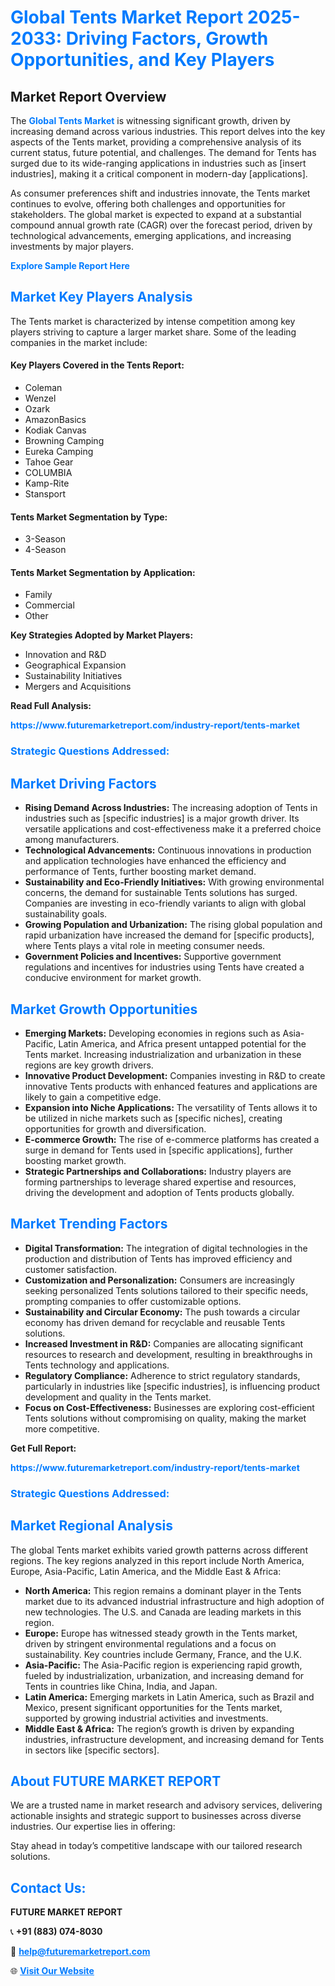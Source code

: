 <h1 style="color: #007BFF;">Global Tents Market Report 2025-2033: Driving Factors, Growth Opportunities, and Key Players</h1>

<section id="overview">
<h2>Market Report Overview</h2>
<p>The <a href="https://www.futuremarketreport.com/industry-report/tents-market" style="color: #007BFF; text-decoration: none;"><strong>Global Tents Market</strong></a> is witnessing significant growth, driven by increasing demand across various industries. This report delves into the key aspects of the Tents market, providing a comprehensive analysis of its current status, future potential, and challenges. The demand for Tents has surged due to its wide-ranging applications in industries such as [insert industries], making it a critical component in modern-day [applications].</p>
<p>As consumer preferences shift and industries innovate, the Tents market continues to evolve, offering both challenges and opportunities for stakeholders. The global market is expected to expand at a substantial compound annual growth rate (CAGR) over the forecast period, driven by technological advancements, emerging applications, and increasing investments by major players.</p>
</section>

<section id="overview">
<p><a href="https://www.futuremarketreport.com/request-sample/reportId=109635" style="color: #007BFF; text-decoration: none;"><strong>Explore Sample Report Here</strong></a></p>
</section>

<section id="key-players">
<h2 style="color: #007BFF;">Market Key Players Analysis</h2>
<p>The Tents market is characterized by intense competition among key players striving to capture a larger market share. Some of the leading companies in the market include:</p>
<h4>Key Players Covered in the Tents Report:</h4>
<ul><li>Coleman</li><li>Wenzel</li><li>Ozark</li><li>AmazonBasics</li><li>Kodiak Canvas</li><li>Browning Camping</li><li>Eureka Camping</li><li>Tahoe Gear</li><li>COLUMBIA</li><li>Kamp-Rite</li><li>Stansport</li></ul>
<h4>Tents Market Segmentation by Type:</h4>
<ul><li>3-Season</li><li>4-Season</li></ul>

<h4>Tents Market Segmentation by Application:</h4>
<ul><li>Family</li><li>Commercial</li><li>Other</li></ul>
<p><strong>Key Strategies Adopted by Market Players:</strong></p>
<ul>
<li>Innovation and R&D</li>
<li>Geographical Expansion</li>
<li>Sustainability Initiatives</li>
<li>Mergers and Acquisitions</li>
</ul>
</section>

<section>
<p><strong>Read Full Analysis: </strong></p><a href="https://www.futuremarketreport.com/industry-report/tents-market" style="color: #007BFF; text-decoration: none;"><strong>https://www.futuremarketreport.com/industry-report/tents-market</strong></a>
<h3 style="color: #007BFF;">Strategic Questions Addressed:</h3>
</section>

<section id="driving-factors">
<h2 style="color: #007BFF;">Market Driving Factors</h2>
<ul>
<li><strong>Rising Demand Across Industries:</strong> The increasing adoption of Tents in industries such as [specific industries] is a major growth driver. Its versatile applications and cost-effectiveness make it a preferred choice among manufacturers.</li>
<li><strong>Technological Advancements:</strong> Continuous innovations in production and application technologies have enhanced the efficiency and performance of Tents, further boosting market demand.</li>
<li><strong>Sustainability and Eco-Friendly Initiatives:</strong> With growing environmental concerns, the demand for sustainable Tents solutions has surged. Companies are investing in eco-friendly variants to align with global sustainability goals.</li>
<li><strong>Growing Population and Urbanization:</strong> The rising global population and rapid urbanization have increased the demand for [specific products], where Tents plays a vital role in meeting consumer needs.</li>
<li><strong>Government Policies and Incentives:</strong> Supportive government regulations and incentives for industries using Tents have created a conducive environment for market growth.</li>
</ul>
</section>

<section id="growth-opportunities">
<h2 style="color: #007BFF;">Market Growth Opportunities</h2>
<ul>
<li><strong>Emerging Markets:</strong> Developing economies in regions such as Asia-Pacific, Latin America, and Africa present untapped potential for the Tents market. Increasing industrialization and urbanization in these regions are key growth drivers.</li>
<li><strong>Innovative Product Development:</strong> Companies investing in R&D to create innovative Tents products with enhanced features and applications are likely to gain a competitive edge.</li>
<li><strong>Expansion into Niche Applications:</strong> The versatility of Tents allows it to be utilized in niche markets such as [specific niches], creating opportunities for growth and diversification.</li>
<li><strong>E-commerce Growth:</strong> The rise of e-commerce platforms has created a surge in demand for Tents used in [specific applications], further boosting market growth.</li>
<li><strong>Strategic Partnerships and Collaborations:</strong> Industry players are forming partnerships to leverage shared expertise and resources, driving the development and adoption of Tents products globally.</li>
</ul>
</section>

<section id="trending-factors">
<h2 style="color: #007BFF;">Market Trending Factors</h2>
<ul>
<li><strong>Digital Transformation:</strong> The integration of digital technologies in the production and distribution of Tents has improved efficiency and customer satisfaction.</li>
<li><strong>Customization and Personalization:</strong> Consumers are increasingly seeking personalized Tents solutions tailored to their specific needs, prompting companies to offer customizable options.</li>
<li><strong>Sustainability and Circular Economy:</strong> The push towards a circular economy has driven demand for recyclable and reusable Tents solutions.</li>
<li><strong>Increased Investment in R&D:</strong> Companies are allocating significant resources to research and development, resulting in breakthroughs in Tents technology and applications.</li>
<li><strong>Regulatory Compliance:</strong> Adherence to strict regulatory standards, particularly in industries like [specific industries], is influencing product development and quality in the Tents market.</li>
<li><strong>Focus on Cost-Effectiveness:</strong> Businesses are exploring cost-efficient Tents solutions without compromising on quality, making the market more competitive.</li>
</ul>
</section>

<section>
<p><strong>Get Full Report: </strong></p><a href="https://www.futuremarketreport.com/industry-report/tents-market" style="color: #007BFF; text-decoration: none;"><strong>https://www.futuremarketreport.com/industry-report/tents-market</strong></a>
<h3 style="color: #007BFF;">Strategic Questions Addressed:</h3>
</section>


<section id="regional-analysis">
<h2 style="color: #007BFF;">Market Regional Analysis</h2>
<p>The global Tents market exhibits varied growth patterns across different regions. The key regions analyzed in this report include North America, Europe, Asia-Pacific, Latin America, and the Middle East & Africa:</p>
<ul>
<li><strong>North America:</strong> This region remains a dominant player in the Tents market due to its advanced industrial infrastructure and high adoption of new technologies. The U.S. and Canada are leading markets in this region.</li>
<li><strong>Europe:</strong> Europe has witnessed steady growth in the Tents market, driven by stringent environmental regulations and a focus on sustainability. Key countries include Germany, France, and the U.K.</li>
<li><strong>Asia-Pacific:</strong> The Asia-Pacific region is experiencing rapid growth, fueled by industrialization, urbanization, and increasing demand for Tents in countries like China, India, and Japan.</li>
<li><strong>Latin America:</strong> Emerging markets in Latin America, such as Brazil and Mexico, present significant opportunities for the Tents market, supported by growing industrial activities and investments.</li>
<li><strong>Middle East & Africa:</strong> The region’s growth is driven by expanding industries, infrastructure development, and increasing demand for Tents in sectors like [specific sectors].</li>
</ul>
</section>

<footer>
<h2 style="color: #007BFF;">About FUTURE MARKET REPORT</h2>
<p>We are a trusted name in market research and advisory services, delivering actionable insights and strategic support to businesses across diverse industries. Our expertise lies in offering:</p>

<p>Stay ahead in today’s competitive landscape with our tailored research solutions.</p>

<h2 style="color: #007BFF;">Contact Us:</h2>
<p><strong>FUTURE MARKET REPORT</strong></p>
<p>📞 <strong>+91 (883) 074-8030</strong></p>
<p>📧 <strong><a href="mailto:help@futuremarketreport.com" style="color: #007BFF;">help@futuremarketreport.com</a></strong></p>
<p>🌐 <strong><a href="https://www.futuremarketreport.com/" style="color: #007BFF;">Visit Our Website</a></strong></p>
</footer>